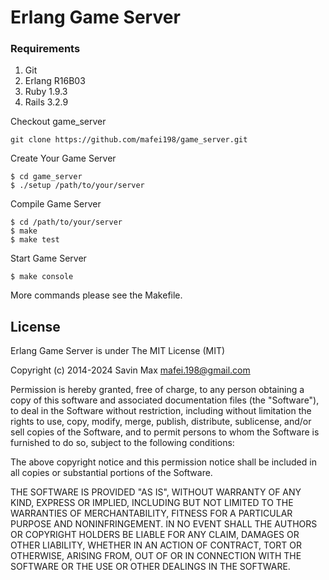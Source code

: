 Erlang Game Server
==============

### Requirements
1. Git
2. Erlang R16B03
3. Ruby   1.9.3
4. Rails  3.2.9

Checkout game_server

```
git clone https://github.com/mafei198/game_server.git
```

Create Your Game Server

```
$ cd game_server
$ ./setup /path/to/your/server
```

Compile Game Server

```
$ cd /path/to/your/server
$ make
$ make test
```

Start Game Server

```
$ make console
```

More commands please see the Makefile.

## License
Erlang Game Server is under The MIT License (MIT)

Copyright (c) 2014-2024
Savin Max <mafei.198@gmail.com>

Permission is hereby granted, free of charge, to any person obtaining a copy
of this software and associated documentation files (the "Software"), to deal
in the Software without restriction, including without limitation the rights
to use, copy, modify, merge, publish, distribute, sublicense, and/or sell
copies of the Software, and to permit persons to whom the Software is
furnished to do so, subject to the following conditions:

The above copyright notice and this permission notice shall be included in all
copies or substantial portions of the Software.

THE SOFTWARE IS PROVIDED "AS IS", WITHOUT WARRANTY OF ANY KIND, EXPRESS OR
IMPLIED, INCLUDING BUT NOT LIMITED TO THE WARRANTIES OF MERCHANTABILITY,
FITNESS FOR A PARTICULAR PURPOSE AND NONINFRINGEMENT. IN NO EVENT SHALL THE
AUTHORS OR COPYRIGHT HOLDERS BE LIABLE FOR ANY CLAIM, DAMAGES OR OTHER
LIABILITY, WHETHER IN AN ACTION OF CONTRACT, TORT OR OTHERWISE, ARISING FROM,
OUT OF OR IN CONNECTION WITH THE SOFTWARE OR THE USE OR OTHER DEALINGS IN THE
SOFTWARE.

